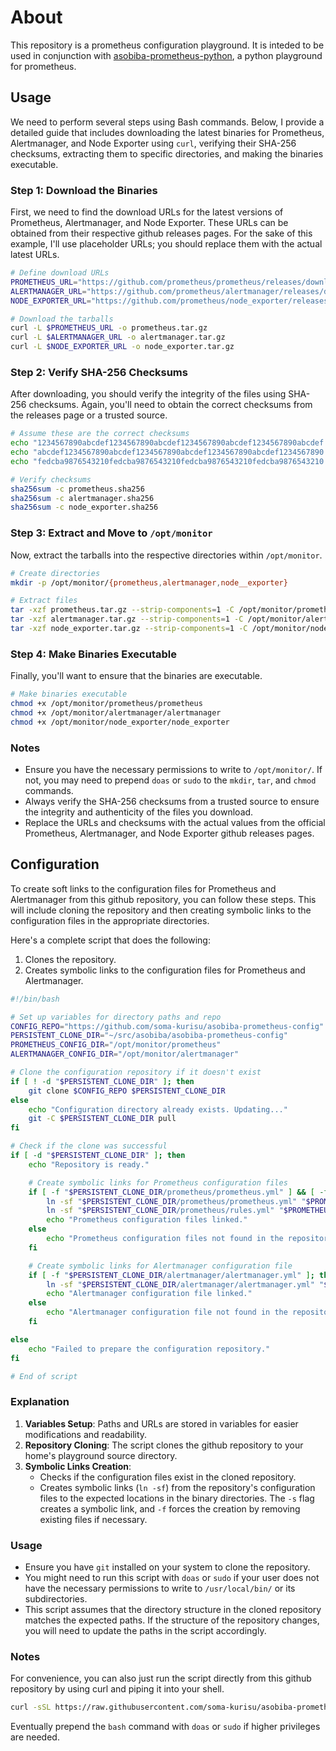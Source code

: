 # About
This repository is a prometheus configuration playground. It is inteded to be used in conjunction with [asobiba-prometheus-python](https://github.com/soma-kurisu/asobiba-prometheus-python), a python playground for prometheus.

## Usage
We need to perform several steps using Bash commands. Below, I provide a detailed guide that includes downloading the latest binaries for Prometheus, Alertmanager, and Node Exporter using `curl`, verifying their SHA-256 checksums, extracting them to specific directories, and making the binaries executable.

### Step 1: Download the Binaries

First, we need to find the download URLs for the latest versions of Prometheus, Alertmanager, and Node Exporter. These URLs can be obtained from their respective github releases pages. For the sake of this example, I'll use placeholder URLs; you should replace them with the actual latest URLs.

```bash
# Define download URLs
PROMETHEUS_URL="https://github.com/prometheus/prometheus/releases/download/vx.y.z/prometheus-x.y.z.linux-amd64.tar.gz"
ALERTMANAGER_URL="https://github.com/prometheus/alertmanager/releases/download/vx.y.z/alertmanager-x.y.z.linux-amd64.tar.gz"
NODE_EXPORTER_URL="https://github.com/prometheus/node_exporter/releases/download/vx.y.z/node_exporter-x.y.z.linux-amd64.tar.gz"

# Download the tarballs
curl -L $PROMETHEUS_URL -o prometheus.tar.gz
curl -L $ALERTMANAGER_URL -o alertmanager.tar.gz
curl -L $NODE_EXPORTER_URL -o node_exporter.tar.gz
```

### Step 2: Verify SHA-256 Checksums

After downloading, you should verify the integrity of the files using SHA-256 checksums. Again, you'll need to obtain the correct checksums from the releases page or a trusted source.

```bash
# Assume these are the correct checksums
echo "1234567890abcdef1234567890abcdef1234567890abcdef1234567890abcdef  prometheus.tar.gz" > prometheus.sha256
echo "abcdef1234567890abcdef1234567890abcdef1234567890abcdef1234567890  alertmanager.tar.gz" > alertmanager.sha256
echo "fedcba9876543210fedcba9876543210fedcba9876543210fedcba9876543210  node_exporter.tar.gz" > node_exporter.sha256

# Verify checksums
sha256sum -c prometheus.sha256
sha256sum -c alertmanager.sha256
sha256sum -c node_exporter.sha256
```

### Step 3: Extract and Move to `/opt/monitor`

Now, extract the tarballs into the respective directories within `/opt/monitor`.

```bash
# Create directories
mkdir -p /opt/monitor/{prometheus,alertmanager,node__exporter}

# Extract files
tar -xzf prometheus.tar.gz --strip-components=1 -C /opt/monitor/prometheus
tar -xzf alertmanager.tar.gz --strip-components=1 -C /opt/monitor/alertmanager
tar -xzf node_exporter.tar.gz --strip-components=1 -C /opt/monitor/node_exporter
```

### Step 4: Make Binaries Executable

Finally, you'll want to ensure that the binaries are executable.

```bash
# Make binaries executable
chmod +x /opt/monitor/prometheus/prometheus
chmod +x /opt/monitor/alertmanager/alertmanager
chmod +x /opt/monitor/node_exporter/node_exporter
```

### Notes

- Ensure you have the necessary permissions to write to `/opt/monitor/`. If not, you may need to prepend `doas` or `sudo` to the `mkdir`, `tar`, and `chmod` commands.
- Always verify the SHA-256 checksums from a trusted source to ensure the integrity and authenticity of the files you download.
- Replace the URLs and checksums with the actual values from the official Prometheus, Alertmanager, and Node Exporter github releases pages.

## Configuration
To create soft links to the configuration files for Prometheus and Alertmanager from this github repository, you can follow these steps. This will include cloning the repository and then creating symbolic links to the configuration files in the appropriate directories.

Here's a complete script that does the following:
1. Clones the repository.
2. Creates symbolic links to the configuration files for Prometheus and Alertmanager.

```bash
#!/bin/bash

# Set up variables for directory paths and repo
CONFIG_REPO="https://github.com/soma-kurisu/asobiba-prometheus-config"
PERSISTENT_CLONE_DIR="~/src/asobiba/asobiba-prometheus-config"
PROMETHEUS_CONFIG_DIR="/opt/monitor/prometheus"
ALERTMANAGER_CONFIG_DIR="/opt/monitor/alertmanager"

# Clone the configuration repository if it doesn't exist
if [ ! -d "$PERSISTENT_CLONE_DIR" ]; then
    git clone $CONFIG_REPO $PERSISTENT_CLONE_DIR
else
    echo "Configuration directory already exists. Updating..."
    git -C $PERSISTENT_CLONE_DIR pull
fi

# Check if the clone was successful
if [ -d "$PERSISTENT_CLONE_DIR" ]; then
    echo "Repository is ready."

    # Create symbolic links for Prometheus configuration files
    if [ -f "$PERSISTENT_CLONE_DIR/prometheus/prometheus.yml" ] && [ -f "$PERSISTENT_CLONE_DIR/prometheus/rules.yml" ]; then
        ln -sf "$PERSISTENT_CLONE_DIR/prometheus/prometheus.yml" "$PROMETHEUS_CONFIG_DIR/prometheus.yml"
        ln -sf "$PERSISTENT_CLONE_DIR/prometheus/rules.yml" "$PROMETHEUS_CONFIG_DIR/rules.yml"
        echo "Prometheus configuration files linked."
    else
        echo "Prometheus configuration files not found in the repository."
    fi

    # Create symbolic links for Alertmanager configuration file
    if [ -f "$PERSISTENT_CLONE_DIR/alertmanager/alertmanager.yml" ]; then
        ln -sf "$PERSISTENT_CLONE_DIR/alertmanager/alertmanager.yml" "$ALERTMANAGER_CONFIG_DIR/alertmanager.yml"
        echo "Alertmanager configuration file linked."
    else
        echo "Alertmanager configuration file not found in the repository."
    fi

else
    echo "Failed to prepare the configuration repository."
fi

# End of script
```

### Explanation
1. **Variables Setup**: Paths and URLs are stored in variables for easier modifications and readability.
2. **Repository Cloning**: The script clones the github repository to your home's playground source directory.
3. **Symbolic Links Creation**:
   - Checks if the configuration files exist in the cloned repository.
   - Creates symbolic links (`ln -sf`) from the repository's configuration files to the expected locations in the binary directories. The `-s` flag creates a symbolic link, and `-f` forces the creation by removing existing files if necessary.

### Usage
- Ensure you have `git` installed on your system to clone the repository.
- You might need to run this script with `doas` or `sudo` if your user does not have the necessary permissions to write to `/usr/local/bin/` or its subdirectories.
- This script assumes that the directory structure in the cloned repository matches the expected paths. If the structure of the repository changes, you will need to update the paths in the script accordingly.

### Notes
For convenience, you can also just run the script directly from this github repository by using curl and piping it into your shell.

```bash
curl -sSL https://raw.githubusercontent.com/soma-kurisu/asobiba-prometheus-config/main/scripts/asobiba-prometheus-config.sh | bash
```

Eventually prepend the `bash` command with `doas` or `sudo` if higher privileges are needed.